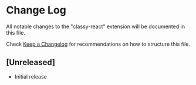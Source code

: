 # Change Log
All notable changes to the "classy-react" extension will be documented in this file.

Check [Keep a Changelog](http://keepachangelog.com/) for recommendations on how to structure this file.

## [Unreleased]
- Initial release